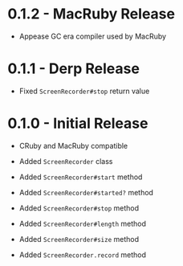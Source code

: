 # 0.1.2 - MacRuby Release

  * Appease GC era compiler used by MacRuby

# 0.1.1 - Derp Release

  * Fixed `ScreenRecorder#stop` return value

# 0.1.0 - Initial Release

  * CRuby and MacRuby compatible

  * Added `ScreenRecorder` class
  * Added `ScreenRecorder#start` method
  * Added `ScreenRecorder#started?` method
  * Added `ScreenRecorder#stop` method
  * Added `ScreenRecorder#length` method
  * Added `ScreenRecorder#size` method
  * Added `ScreenRecorder.record` method
